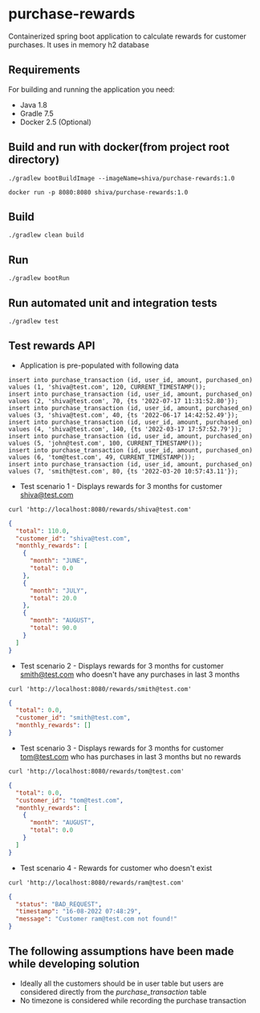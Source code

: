 # purchase-rewards

Containerized spring boot application to calculate rewards for customer purchases. It uses in memory h2 database

## Requirements

For building and running the application you need:

* Java 1.8
* Gradle 7.5
* Docker 2.5 (Optional)

## Build and run with docker(from project root directory)

`./gradlew bootBuildImage --imageName=shiva/purchase-rewards:1.0`

`docker run -p 8080:8080 shiva/purchase-rewards:1.0`

## Build

`./gradlew clean build`

## Run

`./gradlew bootRun`

## Run automated unit and integration tests

`./gradlew test`

## Test rewards API

* Application is pre-populated with following data

```roomsql
insert into purchase_transaction (id, user_id, amount, purchased_on) values (1, 'shiva@test.com', 120, CURRENT_TIMESTAMP());
insert into purchase_transaction (id, user_id, amount, purchased_on) values (2, 'shiva@test.com', 70, {ts '2022-07-17 11:31:52.80'});
insert into purchase_transaction (id, user_id, amount, purchased_on) values (3, 'shiva@test.com', 40, {ts '2022-06-17 14:42:52.49'});
insert into purchase_transaction (id, user_id, amount, purchased_on) values (4, 'shiva@test.com', 140, {ts '2022-03-17 17:57:52.79'});
insert into purchase_transaction (id, user_id, amount, purchased_on) values (5, 'john@test.com', 100, CURRENT_TIMESTAMP());
insert into purchase_transaction (id, user_id, amount, purchased_on) values (6, 'tom@test.com', 49, CURRENT_TIMESTAMP());
insert into purchase_transaction (id, user_id, amount, purchased_on) values (7, 'smith@test.com', 80, {ts '2022-03-20 10:57:43.11'});
```

* Test scenario 1 - Displays rewards for 3 months for customer shiva@test.com

```shell
curl 'http://localhost:8080/rewards/shiva@test.com'
```

```json
{
  "total": 110.0,
  "customer_id": "shiva@test.com",
  "monthly_rewards": [
    {
      "month": "JUNE",
      "total": 0.0
    },
    {
      "month": "JULY",
      "total": 20.0
    },
    {
      "month": "AUGUST",
      "total": 90.0
    }
  ]
}
```

* Test scenario 2 - Displays rewards for 3 months for customer smith@test.com who doesn't have any purchases in last 3
  months

```shell
curl 'http://localhost:8080/rewards/smith@test.com'
```

```json
{
  "total": 0.0,
  "customer_id": "smith@test.com",
  "monthly_rewards": []
}
```

* Test scenario 3 - Displays rewards for 3 months for customer tom@test.com who has purchases in last 3 months but no
  rewards

```shell
curl 'http://localhost:8080/rewards/tom@test.com'
```

```json
{
  "total": 0.0,
  "customer_id": "tom@test.com",
  "monthly_rewards": [
    {
      "month": "AUGUST",
      "total": 0.0
    }
  ]
}
```

* Test scenario 4 - Rewards for customer who doesn't exist

```shell
curl 'http://localhost:8080/rewards/ram@test.com'
```

```json
{
  "status": "BAD_REQUEST",
  "timestamp": "16-08-2022 07:48:29",
  "message": "Customer ram@test.com not found!"
}
```

## The following assumptions have been made while developing solution
* Ideally all the customers should be in user table but users are considered directly from the _purchase_transaction_ table
* No timezone is considered while recording the purchase transaction